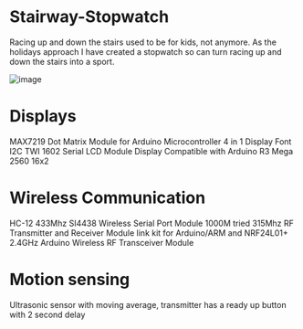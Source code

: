 # Stairway-Stopwatch
Racing up and down the stairs used to be for kids, not anymore. As the holidays approach I have created a stopwatch so can turn racing up and down the stairs into a sport.

![image](https://github.com/jareddilley/Stairway-Stopwatch/blob/main/Media/Demo-video.gif)

# Displays
MAX7219 Dot Matrix Module for Arduino Microcontroller 4 in 1 Display
Font
I2C TWI 1602 Serial LCD Module Display Compatible with Arduino R3 Mega 2560 16x2 

# Wireless Communication
HC-12 433Mhz SI4438 Wireless Serial Port Module 1000M 
tried 315Mhz RF Transmitter and Receiver Module link kit for Arduino/ARM and NRF24L01+ 2.4GHz Arduino Wireless RF Transceiver Module 

# Motion sensing
Ultrasonic sensor with moving average, transmitter has a ready up button with 2 second delay


